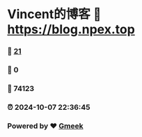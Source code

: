# Vincent的博客 :link: https://blog.npex.top 
### :page_facing_up: [21](https://blog.npex.top/tag.html) 
### :speech_balloon: 0 
### :hibiscus: 74123 
### :alarm_clock: 2024-10-07 22:36:45 
### Powered by :heart: [Gmeek](https://github.com/Meekdai/Gmeek)
